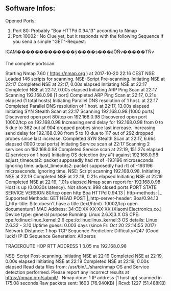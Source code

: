 ## Software Infos:

Opened Ports:
1. Port 80: Probably "Boa HTTPd 0.94.13" according to Nmap
2. Port 10002 : No Clue yet, but it responds with the following Sequence if you send a simple
"GET"-Request:

ICAM�������������ÿ����s���àÖÑv�����TÑv

The complete portscan:

Starting Nmap 7.60 ( https://nmap.org ) at 2017-10-20 22:16 CEST
NSE: Loaded 146 scripts for scanning.
NSE: Script Pre-scanning.
Initiating NSE at 22:17
Completed NSE at 22:17, 0.00s elapsed
Initiating NSE at 22:17
Completed NSE at 22:17, 0.00s elapsed
Initiating ARP Ping Scan at 22:17
Scanning 192.168.0.98 [1 port]
Completed ARP Ping Scan at 22:17, 0.21s elapsed (1 total hosts)
Initiating Parallel DNS resolution of 1 host. at 22:17
Completed Parallel DNS resolution of 1 host. at 22:17, 13.00s elapsed
Initiating SYN Stealth Scan at 22:17
Scanning 192.168.0.98 [1000 ports]
Discovered open port 80/tcp on 192.168.0.98
Discovered open port 10002/tcp on 192.168.0.98
Increasing send delay for 192.168.0.98 from 0 to 5 due to 362 out of 904 dropped probes since last increase.
Increasing send delay for 192.168.0.98 from 5 to 10 due to 117 out of 292 dropped probes since last increase.
Completed SYN Stealth Scan at 22:17, 6.66s elapsed (1000 total ports)
Initiating Service scan at 22:17
Scanning 2 services on 192.168.0.98
Completed Service scan at 22:19, 151.27s elapsed (2 services on 1 host)
Initiating OS detection (try #1) against 192.168.0.98
adjust_timeouts2: packet supposedly had rtt of -193196 microseconds.  Ignoring time.
adjust_timeouts2: packet supposedly had rtt of -193196 microseconds.  Ignoring time.
NSE: Script scanning 192.168.0.98.
Initiating NSE at 22:19
Completed NSE at 22:19, 0.21s elapsed
Initiating NSE at 22:19
Completed NSE at 22:19, 1.01s elapsed
Nmap scan report for 192.168.0.98
Host is up (0.0030s latency).
Not shown: 998 closed ports
PORT      STATE SERVICE     VERSION
80/tcp    open  http        Boa HTTPd 0.94.13
| http-methods:
|_  Supported Methods: GET HEAD POST
|_http-server-header: Boa/0.94.13
|_http-title: Site doesn't have a title (text/html).
10002/tcp open  documentum?
MAC Address: 34:CE:XX:XX:XX:XX (Xiaomi Electronics,co.)
Device type: general purpose
Running: Linux 2.6.X|3.X
OS CPE: cpe:/o:linux:linux_kernel:2.6 cpe:/o:linux:linux_kernel:3
OS details: Linux 2.6.32 - 3.10
Uptime guess: 0.003 days (since Fri Oct 20 22:14:55 2017)
Network Distance: 1 hop
TCP Sequence Prediction: Difficulty=247 (Good luck!)
IP ID Sequence Generation: All zeros

TRACEROUTE
HOP RTT     ADDRESS
1   3.05 ms 192.168.0.98

NSE: Script Post-scanning.
Initiating NSE at 22:19
Completed NSE at 22:19, 0.00s elapsed
Initiating NSE at 22:19
Completed NSE at 22:19, 0.00s elapsed
Read data files from: /usr/bin/../share/nmap
OS and Service detection performed. Please report any incorrect results at https://nmap.org/submit/ .
Nmap done: 1 IP address (1 host up) scanned in 175.08 seconds
           Raw packets sent: 1693 (76.940KB) | Rcvd: 1227 (51.488KB)
